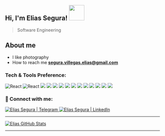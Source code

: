 <h2> Hi, I'm Elias Segura! <img src="https://media.giphy.com/media/R03zWv5p1oNSQd91EP/giphy.gif" width="50"></h2>
 
 > Software Engineering
 
 
 <h2> About me</h2>
 
 
 
-  I like photography  
-  How to reach me **segura.villegas.elias@gmail.com**
 &nbsp;
 
 
 ### Tech & Tools Preference:
 <p>
 
 
<img alt="React" src="https://img.shields.io/badge/-React-000000?style=flat&logo=react&logoColor=00c8ff">
  <img alt="React" src="https://img.shields.io/badge/-React Native-dedede?style=flat&logo=react&logoColor=000">
<img src="https://img.shields.io/badge/-MongoDB-4DB33D?style=flat&logo=mongodb&logoColor=FFFFFF">
<img src="https://img.shields.io/badge/-GraphQL-e535ab?style=flat&logo=graphql&logoColor=FFFFFF">
  
  <img src="https://img.shields.io/badge/Apollo Server/Client-000?logo=ApolloGraphQL&logoColor=fff&style=ShieldStyle" />
  
<img src="https://img.shields.io/badge/-MySQL-F29111?style=flat&logo=mysql&logoColor=000">
<img src="https://img.shields.io/badge/-Express.js-787878?style=flat">
<img src="https://img.shields.io/badge/-Node.js-3C873A?style=flat&logo=Node.js&logoColor=white">
<img src="https://img.shields.io/badge/-Firebase-FFA611?style=flat&logo=firebase&logoColor=FFFFFF">
<img src="http://img.shields.io/badge/-Google%20Cloud%20Platform-4285F4?style=flat&logo=google%20cloud&logoColor=white">
<img src="http://img.shields.io/badge/-Github-000000?style=flat&logo=github&logoColor=FFFFFF">
<img src="http://img.shields.io/badge/-VS%20Code-007ACC?style=flat&logo=visual%20studio%20code&logoColor=white">
<img src="http://img.shields.io/badge/-Heroku-430098?style=flat&logo=heroku&logoColor=white">
   <img src="https://img.shields.io/badge/Tailwind Css-000?logo=Tailwindcss&logoColor=fff&style=ShieldStyle" />
  
  </p>
   
### 🤝 Connect with me:
 

 <a href="https://t.me/elias_segura">
   <img   alt="Elias Segura | Telegram" src="https://img.shields.io/badge/Telegram-000?logo=telegram&logoColor=26A5E4&style=ShieldStyle" /> 
</a>
  <a href="https://www.linkedin.com/in/eliassegura/">
   <img   alt="Elias Segura | LinkedIn" src="https://img.shields.io/badge/LinkedIn-000?logo=LinkedIn&logoColor=0A66C2&style=ShieldStyle" /> 
</a>
<hr>

 
<a href="https://github.com/elias-segura/Elias-Segura">
  <img align="center" src="https://github-readme-stats.vercel.app/api?username=elias-segura&show_icons=true&line_height=27&count_private=true&&theme=radical" alt="Elias GitHub Stats" />
</a>
<hr>
<!--
**Elias-Segura/Elias-Segura** is a ✨ _special_ ✨ repository because its `README.md` (this file) appears on your GitHub profile.

Here are some ideas to get you started:

- 🔭 I’m currently working on ...
- 🌱 I’m currently learning ...
- 👯 I’m looking to collaborate on ...
- 🤔 I’m looking for help with ...
- 💬 Ask me about ...
- 📫 How to reach me: ...
- 😄 Pronouns: ...
- ⚡ Fun fact: ...
-->
